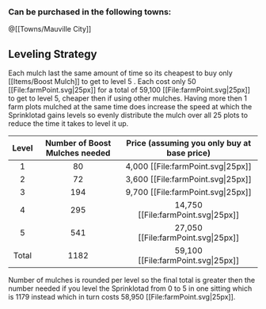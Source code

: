 ### Can be purchased in the following towns:
@[[Towns/Mauville City]]
## Leveling Strategy
Each mulch last the same amount of time so its cheapest to buy only [[Items/Boost Mulch]] to get to level 5 . Each cost only 50 [[File:farmPoint.svg\|25px]] for a total of 59,100 [[File:farmPoint.svg\|25px]] to get to level 5, cheaper then if using other mulches. Having more then 1 farm plots mulched at the same time does increase the speed at which the Sprinklotad gains levels so evenly distribute the mulch over all 25 plots to reduce the time it takes to level it up.

Level | Number of Boost Mulches needed | Price (assuming you only buy at base price) |
:---: | :---: | :---:
1 | 80 | 4,000 [[File:farmPoint.svg\|25px]]
2 | 72 | 3,600 [[File:farmPoint.svg\|25px]]
3 | 194 | 9,700 [[File:farmPoint.svg\|25px]]
4 | 295 | 14,750 [[File:farmPoint.svg\|25px]]
5 | 541 | 27,050 [[File:farmPoint.svg\|25px]]
Total|1182| 59,100 [[File:farmPoint.svg\|25px]]

Number of mulches is rounded per level so the final total is greater then the number needed if you level the Sprinklotad from 0 to 5 in one sitting which is 1179 instead which in turn costs 58,950 [[File:farmPoint.svg\|25px]].
